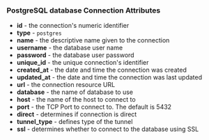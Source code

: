 ### PostgreSQL database Connection Attributes

* **id** - the connection's numeric identifier
* **type** - `postgres`
* **name** - the descriptive name given to the connection
* **username** - the database user name
* **password** - the database user password
* **unique_id** - the unique connection's identifier
* **created_at** - the date and time the connection was created
* **updated_at** - the date and time the connection was last updated
* **url** - the connection resource URL
* **database** - the name of database to use
* **host** - the name of the host to connect to
* **port** - the TCP Port to connect to. The default is 5432
* **direct** - determines if connection is direct
* **tunnel_type** - defines type of the tunnel
* **ssl** - determines whether to connect to the database using SSL

